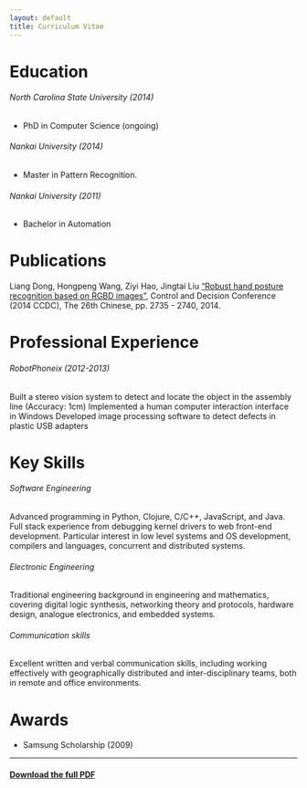 ```yaml
---
layout: default
title: Curriculum Vitae
---
```


# Education

###### North Carolina State University (2014)

 * PhD in Computer Science (ongoing)

###### Nankai  University (2014)

 * Master in Pattern Recognition.

###### Nankai University (2011)

* Bachelor in Automation

# Publications

Liang Dong, Hongpeng Wang, Ziyi Hao, Jingtai Liu
[“Robust hand posture recognition based on RGBD images”](http://ieeexplore.ieee.org/xpls/abs_all.jsp?arnumber=6852636),
Control and Decision Conference (2014 CCDC), The 26th Chinese, pp. 2735 - 2740, 2014.

# Professional Experience

###### RobotPhoneix   (2012-2013)

Built a stereo vision system to detect and locate the object in the assembly line (Accuracy: 1cm)
Implemented a human computer interaction interface in Windows
Developed image processing software to detect defects in plastic USB adapters

# Key Skills

###### Software Engineering

Advanced programming in Python, Clojure, C/C++, JavaScript, and
Java. Full stack experience from debugging kernel drivers to web
front-end development. Particular interest in low level systems and OS
development, compilers and languages, concurrent and distributed
systems.

###### Electronic Engineering

Traditional engineering background in engineering and mathematics,
covering digital logic synthesis, networking theory and protocols,
hardware design, analogue electronics, and embedded systems.

###### Communication skills

Excellent written and verbal communication skills, including working
effectively with geographically distributed and inter-disciplinary
teams, both in remote and office environments.

# Awards

* Samsung Scholarship  (2009)


----

#### [Download the full PDF](liang.pdf)
